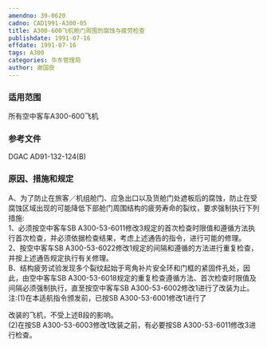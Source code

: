 ```yaml
---
amendno: 39-0620  
cadno: CAD1991-A300-05  
title: A300-600飞机舱门周围的腐蚀与疲劳检查  
publishdate: 1991-07-16  
effdate: 1991-07-16  
tags: A300  
categories: 华东管理局  
author: 谢国良  
---
```

  
### 适用范围  
所有空中客车A300-600飞机  
  
<!--more-->  
### 参考文件  
DGAC AD91-132-124(B)  
  
### 原因、措施和规定  
A、为了防止在旅客／机组舱门、应急出口以及货舱门处遮板后的腐蚀，防止在受腐蚀区域出现的可能降低下部舱门周围结构的疲劳寿命的裂纹，要求强制执行下列措施:  
      1、必须按空中客车SB A300-53-6011修改3规定的首次检查时限值和遵循方法执行首次检查，并必须依据检查结果，考虑上述通告的指令，进行可能的修理。  
      2、按空中客车SB A300-53-6022修改1规定的间隔和遵循的方法进行重复检查，并按上述通告规定执行有关修理。  
    B、结构疲劳试验发现多个裂纹起始于弯角补片安全环和门框的紧固件孔处，因此，由空中客车SB A300-53-6018规定的重复检查遵循方法、首次检查时限值及间隔必须强制执行，直至按空中客车SB A300-53-6002修改1进行了改装为止。  
注:(1)在本适航指令颁发前，已按SB A300-53-6001修改1进行了  
  
改装的飞机，不受上述B段的影响。  
(2)在按SB A300-53-6003修改1改装之前，有必要按SB A300-53-6011修改3进行检查。  
